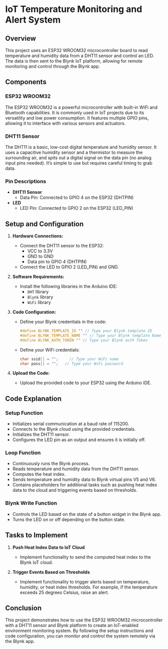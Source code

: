 # IoT Temperature Monitoring and Alert System

## Overview

This project uses an ESP32 WROOM32 microcontroller board to read temperature and humidity data from a DHT11 sensor and control an LED. The data is then sent to the Blynk IoT platform, allowing for remote monitoring and control through the Blynk app.

## Components

### ESP32 WROOM32

The ESP32 WROOM32 is a powerful microcontroller with built-in WiFi and Bluetooth capabilities. It is commonly used in IoT projects due to its versatility and low power consumption. It features multiple GPIO pins, allowing it to interface with various sensors and actuators.

### DHT11 Sensor

The DHT11 is a basic, low-cost digital temperature and humidity sensor. It uses a capacitive humidity sensor and a thermistor to measure the surrounding air, and spits out a digital signal on the data pin (no analog input pins needed). It’s simple to use but requires careful timing to grab data.

### Pin Descriptions

- **DHT11 Sensor**
  - Data Pin: Connected to GPIO 4 on the ESP32 (DHTPIN)
- **LED**
  - LED Pin: Connected to GPIO 2 on the ESP32 (LED_PIN)

## Setup and Configuration

1. **Hardware Connections:**
   - Connect the DHT11 sensor to the ESP32:
     - VCC to 3.3V
     - GND to GND
     - Data pin to GPIO 4 (DHTPIN)
   - Connect the LED to GPIO 2 (LED_PIN) and GND.

2. **Software Requirements:**
   - Install the following libraries in the Arduino IDE:
     - `DHT` library
     - `Blynk` library
     - `WiFi` library

3. **Code Configuration:**
   - Define your Blynk credentials in the code:
     ```cpp
     #define BLYNK_TEMPLATE_ID "" // Type your Blynk template ID
     #define BLYNK_TEMPLATE_NAME "" // Type your Blynk template Name
     #define BLYNK_AUTH_TOKEN "" // Type your Blynk auth Token
     ```
   - Define your WiFi credentials:
     ```cpp
     char ssid[] = "";     // Type your WiFi name
     char pass[] = "";   // Type your WiFi password
     ```

4. **Upload the Code:**
   - Upload the provided code to your ESP32 using the Arduino IDE.

## Code Explanation

### Setup Function

- Initializes serial communication at a baud rate of 115200.
- Connects to the Blynk cloud using the provided credentials.
- Initializes the DHT11 sensor.
- Configures the LED pin as an output and ensures it is initially off.

### Loop Function

- Continuously runs the Blynk process.
- Reads temperature and humidity data from the DHT11 sensor.
- Computes the heat index.
- Sends temperature and humidity data to Blynk virtual pins V5 and V6.
- Contains placeholders for additional tasks such as pushing heat index data to the cloud and triggering events based on thresholds.

### Blynk Write Function

- Controls the LED based on the state of a button widget in the Blynk app.
- Turns the LED on or off depending on the button state.

## Tasks to Implement

1. **Push Heat Index Data to IoT Cloud**
   - Implement functionality to send the computed heat index to the Blynk IoT cloud.

2. **Trigger Events Based on Thresholds**
   - Implement functionality to trigger alerts based on temperature, humidity, or heat index thresholds. For example, if the temperature exceeds 25 degrees Celsius, raise an alert.

## Conclusion

This project demonstrates how to use the ESP32 WROOM32 microcontroller with a DHT11 sensor and Blynk platform to create an IoT-enabled environment monitoring system. By following the setup instructions and code configuration, you can monitor and control the system remotely via the Blynk app.
